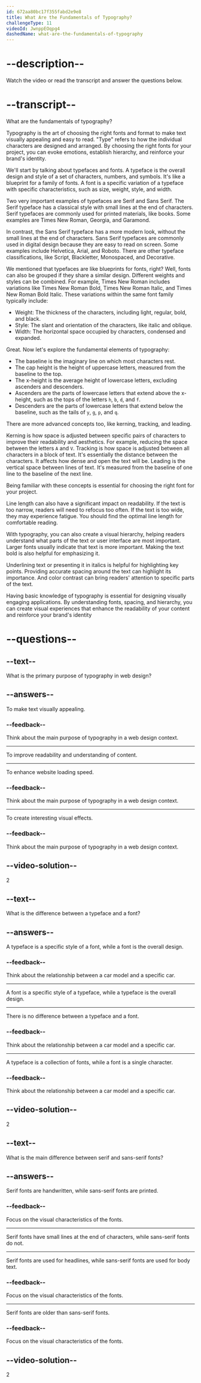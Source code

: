 ```yaml
---
id: 672aa80bc17f355fabd2e9e8
title: What Are the Fundamentals of Typography?
challengeType: 11
videoId: JwnppEOqpg4
dashedName: what-are-the-fundamentals-of-typography
---
```


# --description--

Watch the video or read the transcript and answer the questions below.

# --transcript--

What are the fundamentals of typography?

Typography is the art of choosing the right fonts and format to make text visually appealing and easy to read. "Type" refers to how the individual characters are designed and arranged. By choosing the right fonts for your project, you can evoke emotions, establish hierarchy, and reinforce your brand's identity.

We'll start by talking about typefaces and fonts. A typeface is the overall design and style of a set of characters, numbers, and symbols. It's like a blueprint for a family of fonts. A font is a specific variation of a typeface with specific characteristics, such as size, weight, style, and width.

Two very important examples of typefaces are Serif and Sans Serif. The Serif typeface has a classical style with small lines at the end of characters. Serif typefaces are commonly used for printed materials, like books. Some examples are Times New Roman, Georgia, and Garamond. 

In contrast, the Sans Serif typeface has a more modern look, without the small lines at the end of characters. Sans Serif typefaces are commonly used in digital design because they are easy to read on screen. Some examples include Helvetica, Arial, and Roboto. There are other typeface classifications, like Script, Blackletter, Monospaced, and Decorative.

We mentioned that typefaces are like blueprints for fonts, right? Well, fonts can also be grouped if they share a similar design. Different weights and styles can be combined. For example, Times New Roman includes variations like Times New Roman Bold, Times New Roman Italic, and Times New Roman Bold Italic. These variations within the same font family typically include:

- Weight: The thickness of the characters, including light, regular, bold, and black.
- Style: The slant and orientation of the characters, like italic and oblique.
- Width: The horizontal space occupied by characters, condensed and expanded.

Great. Now let's explore the fundamental elements of typography:

- The baseline is the imaginary line on which most characters rest. 
- The cap height is the height of uppercase letters, measured from the baseline to the top. 
- The x-height is the average height of lowercase letters, excluding ascenders and descenders.
- Ascenders are the parts of lowercase letters that extend above the x-height, such as the tops of the letters `h`, `b`, `d`, and `f`.
- Descenders are the parts of lowercase letters that extend below the baseline, such as the tails of `y`, `g`, `p`, and `q`.

There are more advanced concepts too, like kerning, tracking, and leading.

Kerning is how space is adjusted between specific pairs of characters to improve their readability and aesthetics. For example, reducing the space between the letters `A` and `V`. Tracking is how space is adjusted between all characters in a block of text. It's essentially the distance between the characters. It affects how dense and open the text will be. Leading is the vertical space between lines of text. It's measured from the baseline of one line to the baseline of the next line.

Being familiar with these concepts is essential for choosing the right font for your project. 

Line length can also have a significant impact on readability. If the text is too narrow, readers will need to refocus too often. If the text is too wide, they may experience fatigue. You should find the optimal line length for comfortable reading.

With typography, you can also create a visual hierarchy, helping readers understand what parts of the text or user interface are most important. Larger fonts usually indicate that text is more important. Making the text bold is also helpful for emphasizing it.

Underlining text or presenting it in italics is helpful for highlighting key points. Providing accurate spacing around the text can highlight its importance. And color contrast can bring readers' attention to specific parts of the text.

Having basic knowledge of typography is essential for designing visually engaging applications. By understanding fonts, spacing, and hierarchy, you can create visual experiences that enhance the readability of your content and reinforce your brand's identity

# --questions--

## --text--

What is the primary purpose of typography in web design?

## --answers--

To make text visually appealing.

### --feedback--

Think about the main purpose of typography in a web design context.

---

To improve readability and understanding of content.

---

To enhance website loading speed.

### --feedback--

Think about the main purpose of typography in a web design context.

---

To create interesting visual effects.

### --feedback--

Think about the main purpose of typography in a web design context.

## --video-solution--

2

## --text--

What is the difference between a typeface and a font?

## --answers--

A typeface is a specific style of a font, while a font is the overall design.

### --feedback--

Think about the relationship between a car model and a specific car.

---

A font is a specific style of a typeface, while a typeface is the overall design.

---

There is no difference between a typeface and a font.

### --feedback--

Think about the relationship between a car model and a specific car.

---

A typeface is a collection of fonts, while a font is a single character.

### --feedback--

Think about the relationship between a car model and a specific car.

## --video-solution--

2

## --text--

What is the main difference between serif and sans-serif fonts?

## --answers--

Serif fonts are handwritten, while sans-serif fonts are printed.

### --feedback--

Focus on the visual characteristics of the fonts.

---

Serif fonts have small lines at the end of characters, while sans-serif fonts do not.

---

Serif fonts are used for headlines, while sans-serif fonts are used for body text.

### --feedback--

Focus on the visual characteristics of the fonts.

---

Serif fonts are older than sans-serif fonts.

### --feedback--

Focus on the visual characteristics of the fonts.

## --video-solution--

2
